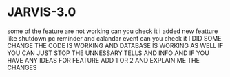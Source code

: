 # JARVIS-3.0
some of the feature are not working can you check it i added new featture like shutdown pc reminder and calandar event can you check it
I DID SOME CHANGE THE CODE IS WORKING AND DATABASE IS WORKING AS WELL IF YOU CAN JUST STOP THE UNNESSARY TELLS AND INFO AND IF YOU HAVE ANY IDEAS FOR FEATURE ADD 1 OR 2 AND EXPLAIN ME THE CHANGES 
